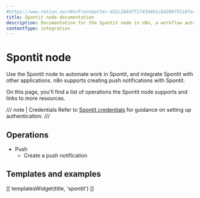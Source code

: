 ```yaml
---
#https://www.notion.so/n8n/Frontmatter-432c2b8dff1f43d4b1c8d20075510fe4
title: Spontit node documentation
description: Documentation for the Spontit node in n8n, a workflow automation platform. Includes details of operations and configuration, and links to examples and credentials information.
contentType: integration
---
```


# Spontit node

Use the Spontit node to automate work in Spontit, and integrate Spontit with other applications. n8n supports creating push notifications with Spontit. 

On this page, you'll find a list of operations the Spontit node supports and links to more resources.

/// note | Credentials
Refer to [Spontit credentials](/integrations/builtin/credentials/spontit/) for guidance on setting up authentication. 
///

## Operations

* Push
    * Create a push notification

## Templates and examples

<!-- see https://www.notion.so/n8n/Pull-in-templates-for-the-integrations-pages-37c716837b804d30a33b47475f6e3780 -->
[[ templatesWidget(title, 'spontit') ]]
